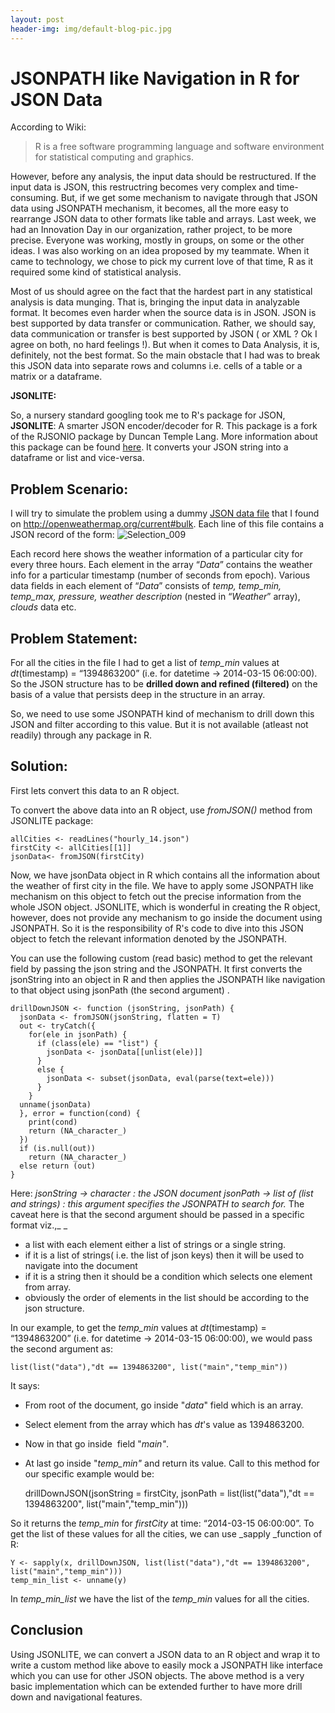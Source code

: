 ```yaml
---
layout: post
header-img: img/default-blog-pic.jpg
---
```


# JSONPATH like Navigation in R for JSON Data

According to Wiki: 

> R is a free software programming language and software environment for statistical computing and graphics.

However, before any analysis, the input data should be restructured. If the input data is JSON, this restructring becomes very complex and time-consuming. But, if we get some mechanism to navigate through that JSON data using JSONPATH mechanism, it becomes, all the more easy to rearrange JSON data to other formats like table and arrays. Last week, we had an Innovation Day in our organization, rather project, to be more precise. Everyone was working, mostly in groups, on some or the other ideas. I was also working on an idea proposed by my teammate. When it came to technology, we chose to pick my current love of that time, R as it required some kind of statistical analysis.

Most of us should agree on the fact that the hardest part in any statistical analysis is data munging. That is, bringing the input data in analyzable format. It becomes even harder when the source data is in JSON. JSON is best supported by data transfer or communication. Rather, we should say, data communication or transfer is best supported by JSON ( or XML ? Ok I agree on both, no hard feelings !). But when it comes to Data Analysis, it is, definitely, not the best format. So the main obstacle that I had was to break this JSON data into separate rows and columns i.e. cells of a table or a matrix or a dataframe.

**JSONLITE:**

So, a nursery standard googling took me to R's package for JSON, **JSONLITE**: A smarter JSON encoder/decoder for R. This package is a fork of the RJSONIO package by Duncan Temple Lang. More information about this package can be found [here](http://cran.r-project.org/web/packages/jsonlite/index.html). It converts your JSON string into a dataframe or list and vice-versa.

## **Problem Scenario:**

I will try to simulate the problem using a dummy [JSON data file](http://78.46.48.103/sample/hourly_14.json.gz) that I found on <http://openweathermap.org/current#bulk>. Each line of this file contains a JSON record of the form: ![Selection_009](/wp-content/uploads/2014/07/Selection_009.png)

Each record here shows the weather information of a particular city for every three hours. Each element in the array “_Data_” contains the weather info for a particular timestamp (number of seconds from epoch). Various data fields in each element of “_Data_” consists of _temp, temp_min, temp_max, pressure, weather description_ (nested in “_Weather_” array), _clouds_ data etc.

## **Problem Statement:**

For all the cities in the file I had to get a list of _temp_min_ values at _dt_(timestamp) = “1394863200” (i.e. for datetime -> 2014-03-15 06:00:00). So the JSON structure has to be **drilled down and refined (filtered)** on the basis of a value that persists deep in the structure in an array.

So, we need to use some JSONPATH kind of mechanism to drill down this JSON and filter according to this value. But it is not available (atleast not readily) through any package in R.

## **Solution:**

First lets convert this data to an R object.

To convert the above data into an R object, use _fromJSON()_ method from JSONLITE package:
    
    
    allCities <- readLines("hourly_14.json")
    firstCity <- allCities[[1]]
    jsonData<- fromJSON(firstCity)

Now, we have jsonData object in R which contains all the information about the weather of first city in the file. We have to apply some JSONPATH like mechanism on this object to fetch out the precise information from the whole JSON object. JSONLITE, which is wonderful in creating the R object, however, does not provide any mechanism to go inside the document using JSONPATH. So it is the responsibility of R's code to dive into this JSON object to fetch the relevant information denoted by the JSONPATH.

You can use the following custom (read basic) method to get the relevant field by passing the json string and the JSONPATH. It first converts the jsonString into an object in R and then applies the JSONPATH like navigation to that object using jsonPath (the second argument) .
    
    
    drillDownJSON <- function (jsonString, jsonPath) {
      jsonData <- fromJSON(jsonString, flatten = T)
      out <- tryCatch({
        for(ele in jsonPath) {
          if (class(ele) == "list") {
            jsonData <- jsonData[[unlist(ele)]]
          }
          else {
            jsonData <- subset(jsonData, eval(parse(text=ele)))
          }
        }
      unname(jsonData)
      }, error = function(cond) {
        print(cond)
        return (NA_character_)
      })
      if (is.null(out))
        return (NA_character_)
      else return (out)
    }

Here: _jsonString -> character : the JSON document_ _jsonPath -> list of (list and strings) : this argument specifies the JSONPATH to search for._ The caveat here is that the second argument should be passed in a specific format viz.,_ _

  * a list with each element either a list of strings or a single string. 
  * if it is a list of strings( i.e. the list of json keys) then it will be used to navigate into the document 
  * if it is a string then it should be a condition which selects one element from array.
  * obviously the order of elements in the list should be according to the json structure.

In our example, to get the _temp_min_ values at _dt_(timestamp) = “1394863200” (i.e. for datetime -> 2014-03-15 06:00:00), we would pass the second argument as:
    
    
    list(list("data"),"dt == 1394863200", list("main","temp_min"))

It says:

  * From root of the document, go inside "_data_" field which is an array.
  * Select element from the array which has _dt_'s value as 1394863200.
  * Now in that go inside  field "_main"_.
  * At last go inside "_temp_min"_ and return its value.
Call to this method for our specific example would be: 
    
    
    drillDownJSON(jsonString = firstCity, jsonPath = list(list("data"),"dt == 1394863200", list("main","temp_min")))

So it returns the _temp_min_ for _firstCity_ at time: “2014-03-15 06:00:00”. To get the list of these values for all the cities, we can use _sapply _function of R: 
    
    
    Y <- sapply(x, drillDownJSON, list(list("data"),"dt == 1394863200", list("main","temp_min")))
    temp_min_list <- unname(y)

In _temp_min_list_ we have the list of the _temp_min_ values for all the cities. 

## **Conclusion**

Using JSONLITE, we can convert a JSON data to an R object and wrap it to write a custom method like above to easily mock a JSONPATH like interface which you can use for other JSON objects. The above method is a very basic implementation which can be extended further to have more drill down and navigational features.
